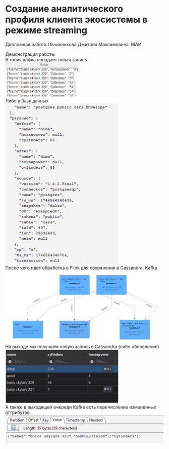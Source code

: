 # Создание аналитического профиля клиента экосистемы в режиме streaming

Дипломная работа Овчинникова Дмитрия Максимовича. МАИ  

Демонстрация работы   
В топик кафка попадает новая запись  
![1.png](images%2F1.png)  
Либо в базу данных   
![2.png](images%2F2.png)  
После чего идет обработка в Flink для сохранения в Cassandra, Kafka    
![3.png](images%2F3.png)  
На выходе мы получаем новую запись в Cassandra (либо обновление)  
![4.png](images%2F4.png)  
А также в выходящей очереди Kafka есть перечисление измененных аттрибутов  
![5.png](images%2F5.png)
